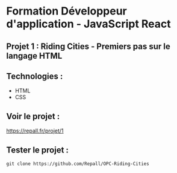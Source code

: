 # Formation Développeur d'application - JavaScript React

## Projet 1 : Riding Cities - Premiers pas sur le langage HTML

## Technologies :

- HTML
- CSS

## Voir le projet : 

https://repall.fr/projet/1

## Tester le projet :

```terminal
git clone https://github.com/Repall/OPC-Riding-Cities
```